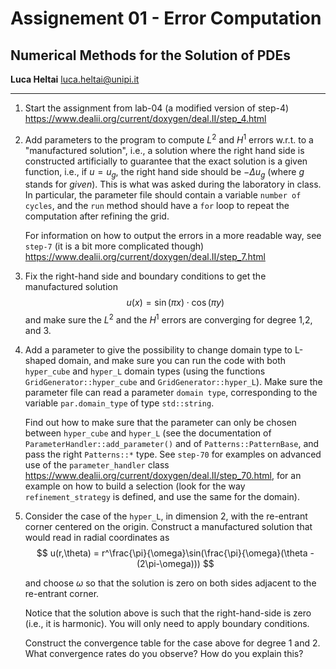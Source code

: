 # Assignement 01 - Error Computation

## Numerical Methods for the Solution of PDEs

**Luca Heltai** <luca.heltai@unipi.it>

* * * * *

1. Start the assignment from lab-04 (a modified version of step-4)
    <https://www.dealii.org/current/doxygen/deal.II/step_4.html>

2. Add parameters to the program to compute $L^2$ and $H^1$ errors w.r.t. to a
   "manufactured solution", i.e., a solution where the right hand side is
   constructed artificially to guarantee that the exact solution is a given
   function, i.e., if $u=u_g$, the right hand side should be $-\Delta u_g$
   (where $g$ stands for *given*). This is what was asked during the laboratory
   in class. In particular, the parameter file should contain a variable `number
   of cycles`, and the `run` method should have a `for` loop to repeat the
   computation after refining the grid.
  
   For information on how to output the errors in a more readable way, see
   `step-7` (it is a bit more complicated though)
   <https://www.dealii.org/current/doxygen/deal.II/step_7.html>

3. Fix the right-hand side and boundary conditions to get the manufactured
    solution $$u(x) = \sin(\pi x )\cdot\cos(\pi y)$$ and make sure the $L^2$ and
    the $H^1$ errors are converging for degree 1,2, and 3.

4. Add a parameter to give the possibility to change domain type to L-shaped
   domain, and make sure you can run the code with both `hyper_cube` and
   `hyper_L` domain types (using the functions `GridGenerator::hyper_cube` and
   `GridGenerator::hyper_L`). Make sure the parameter file can read a parameter
   `domain type`, corresponding to the variable `par.domain_type` of type
   `std::string`.

   Find out how to make sure that the parameter can only be chosen between
   `hyper_cube` and `hyper_L` (see the documentation of
   `ParameterHandler::add_parameter()` and of `Patterns::PatternBase`, and pass
   the right `Patterns::*` type. See `step-70` for examples on advanced use of
   the `parameter_handler` class
   <https://www.dealii.org/current/doxygen/deal.II/step_70.html>, for an example
   on how to build a selection (look for the way `refinement_strategy` is
   defined, and use the same for the domain).

5. Consider the case of the `hyper_L`, in dimension 2, with the re-entrant
   corner centered on the origin. Construct a manufactured solution that would
   read in radial coordinates as    $$ u(r,\theta) = r^\frac{\pi}{\omega}\sin(\frac{\pi}{\omega}(\theta - (2\pi-\omega))) $$

   and choose $\omega$ so that the solution is zero on both sides adjacent to the  re-entrant corner.

   Notice that the solution above is such that the right-hand-side is zero (i.e., it  is harmonic). You will only need to apply boundary conditions.

   Construct the convergence table for the case above for degree 1 and 2. What  convergence rates do you observe? How do you explain this?
